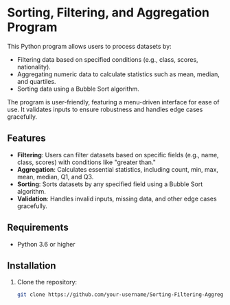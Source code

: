 # Sorting, Filtering, and Aggregation Program

This Python program allows users to process datasets by:
- Filtering data based on specified conditions (e.g., class, scores, nationality).
- Aggregating numeric data to calculate statistics such as mean, median, and quartiles.
- Sorting data using a Bubble Sort algorithm.

The program is user-friendly, featuring a menu-driven interface for ease of use. It validates inputs to ensure robustness and handles edge cases gracefully.

## Features
- **Filtering**: Users can filter datasets based on specific fields (e.g., name, class, scores) with conditions like "greater than."
- **Aggregation**: Calculates essential statistics, including count, min, max, mean, median, Q1, and Q3.
- **Sorting**: Sorts datasets by any specified field using a Bubble Sort algorithm.
- **Validation**: Handles invalid inputs, missing data, and other edge cases gracefully.

## Requirements
- Python 3.6 or higher

## Installation
1. Clone the repository:
   ```bash
   git clone https://github.com/your-username/Sorting-Filtering-Aggregation.git
